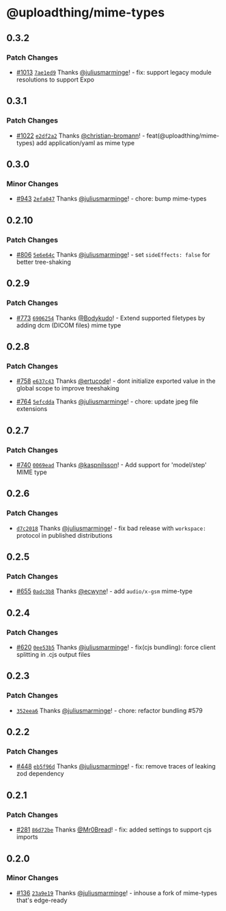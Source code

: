 # @uploadthing/mime-types

## 0.3.2

### Patch Changes

- [#1013](https://github.com/pingdotgg/uploadthing/pull/1013) [`7ae1ed9`](https://github.com/pingdotgg/uploadthing/commit/7ae1ed9a8d386a42f3f1b3cda41859f234f2e560) Thanks [@juliusmarminge](https://github.com/juliusmarminge)! - fix: support legacy module resolutions to support Expo

## 0.3.1

### Patch Changes

- [#1022](https://github.com/pingdotgg/uploadthing/pull/1022) [`e2df2a2`](https://github.com/pingdotgg/uploadthing/commit/e2df2a29a9674ebf62091ebfd87706e084e5046b) Thanks [@christian-bromann](https://github.com/christian-bromann)! - feat(@uploadthing/mime-types) add application/yaml as mime type

## 0.3.0

### Minor Changes

- [#943](https://github.com/pingdotgg/uploadthing/pull/943) [`2efa047`](https://github.com/pingdotgg/uploadthing/commit/2efa047127890bdf50ab5312ff9660662e099162) Thanks [@juliusmarminge](https://github.com/juliusmarminge)! - chore: bump mime-types

## 0.2.10

### Patch Changes

- [#806](https://github.com/pingdotgg/uploadthing/pull/806) [`5e6e64c`](https://github.com/pingdotgg/uploadthing/commit/5e6e64c53ac9765ceee4bb758a48e08eabb36d14) Thanks [@juliusmarminge](https://github.com/juliusmarminge)! - set `sideEffects: false` for better tree-shaking

## 0.2.9

### Patch Changes

- [#773](https://github.com/pingdotgg/uploadthing/pull/773) [`6906254`](https://github.com/pingdotgg/uploadthing/commit/690625458338a70df5927f1d2405de0de4a58d8f) Thanks [@Bodykudo](https://github.com/Bodykudo)! - Extend supported filetypes by adding dcm (DICOM files) mime type

## 0.2.8

### Patch Changes

- [#758](https://github.com/pingdotgg/uploadthing/pull/758) [`e637c43`](https://github.com/pingdotgg/uploadthing/commit/e637c43d203b72dabfeb17755b6d22d03c05ea3c) Thanks [@ertucode](https://github.com/ertucode)! - dont initialize exported value in the global scope to improve treeshaking

- [#764](https://github.com/pingdotgg/uploadthing/pull/764) [`5efcdda`](https://github.com/pingdotgg/uploadthing/commit/5efcddafe9aa11993e16824dae4822bd7a8c8199) Thanks [@juliusmarminge](https://github.com/juliusmarminge)! - chore: update jpeg file extensions

## 0.2.7

### Patch Changes

- [#740](https://github.com/pingdotgg/uploadthing/pull/740) [`0069ead`](https://github.com/pingdotgg/uploadthing/commit/0069eadbffd90db29df1966eae4f0a85aa3a8490) Thanks [@kaspnilsson](https://github.com/kaspnilsson)! - Add support for 'model/step' MIME type

## 0.2.6

### Patch Changes

- [`d7c2018`](https://github.com/pingdotgg/uploadthing/commit/d7c2018f62c9e1ee9e0c11514e4ff3f28cc5e939) Thanks [@juliusmarminge](https://github.com/juliusmarminge)! - fix bad release with `workspace:` protocol in published distributions

## 0.2.5

### Patch Changes

- [#655](https://github.com/pingdotgg/uploadthing/pull/655) [`0adc3b8`](https://github.com/pingdotgg/uploadthing/commit/0adc3b8df67ea5c4a94db736d0aff1b489979393) Thanks [@ecwyne](https://github.com/ecwyne)! - add `audio/x-gsm` mime-type

## 0.2.4

### Patch Changes

- [#620](https://github.com/pingdotgg/uploadthing/pull/620) [`0ee53b5`](https://github.com/pingdotgg/uploadthing/commit/0ee53b553e3304444d5fcf35fdfbd18cc317e668) Thanks [@juliusmarminge](https://github.com/juliusmarminge)! - fix(cjs bundling): force client splitting in .cjs output files

## 0.2.3

### Patch Changes

- [`352eea6`](https://github.com/pingdotgg/uploadthing/commit/352eea651218501f6535420287e8d8170faafec7) Thanks [@juliusmarminge](https://github.com/juliusmarminge)! - chore: refactor bundling #579

## 0.2.2

### Patch Changes

- [#448](https://github.com/pingdotgg/uploadthing/pull/448)
  [`eb5f96d`](https://github.com/pingdotgg/uploadthing/commit/eb5f96dc06a81ecb4b1f7ee3d0ba259ebdfee7d1)
  Thanks [@juliusmarminge](https://github.com/juliusmarminge)! - fix: remove
  traces of leaking zod dependency

## 0.2.1

### Patch Changes

- [#281](https://github.com/pingdotgg/uploadthing/pull/281)
  [`86d72be`](https://github.com/pingdotgg/uploadthing/commit/86d72be25c794aadcfe55a08095b487a782e2dc8)
  Thanks [@Mr0Bread](https://github.com/Mr0Bread)! - fix: added settings to
  support cjs imports

## 0.2.0

### Minor Changes

- [#136](https://github.com/pingdotgg/uploadthing/pull/136)
  [`23a9e19`](https://github.com/pingdotgg/uploadthing/commit/23a9e19702a51dec2ace869f47211f883d888d74)
  Thanks [@juliusmarminge](https://github.com/juliusmarminge)! - inhouse a fork
  of mime-types that's edge-ready
